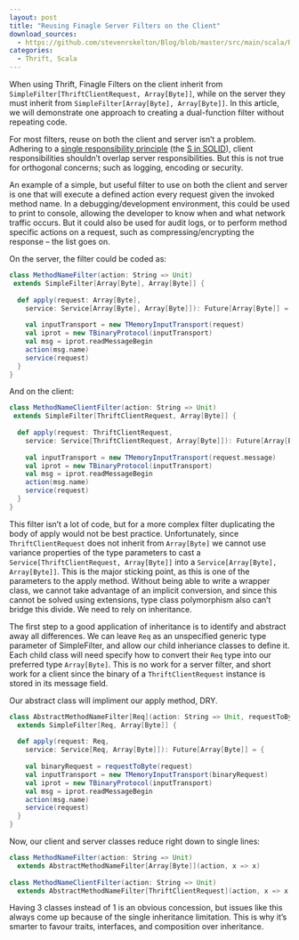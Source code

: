 ```yaml
---
layout: post
title: "Reusing Finagle Server Filters on the Client"
download_sources:
  - https://github.com/stevenrskelton/Blog/blob/master/src/main/scala/Reusing-Finagle-Server-Filters-on-Client.scala
categories:
  - Thrift, Scala
---
```


When using Thrift, Finagle Filters on the client inherit from `SimpleFilter[ThriftClientRequest, Array[Byte]]`, while on the server they must inherit from `SimpleFilter[Array[Byte], Array[Byte]]`. In this article, we will demonstrate one approach to creating a dual-function filter without repeating code.

For most filters, reuse on both the client and server isn’t a problem. Adhering to a [single responsibility principle](http://http//en.wikipedia.org/wiki/Single_responsibility_principle) (the [S in SOLID](http://en.wikipedia.org/wiki/Solid_%28object-oriented_design%29)), client responsibilities shouldn’t overlap server responsibilities. But this is not true for orthogonal concerns; such as logging, encoding or security.

An example of a simple, but useful filter to use on both the client and server is one that will execute a defined action every request given the invoked method name. In a debugging/development environment, this could be used to print to console, allowing the developer to know when and what network traffic occurs. But it could also be used for audit logs, or to perform method specific actions on a request, such as compressing/encrypting the response – the list goes on.

On the server, the filter could be coded as:

```scala
class MethodNameFilter(action: String => Unit)
 extends SimpleFilter[Array[Byte], Array[Byte]] {
 
  def apply(request: Array[Byte], 
    service: Service[Array[Byte], Array[Byte]]): Future[Array[Byte]] = {
 
    val inputTransport = new TMemoryInputTransport(request)
    val iprot = new TBinaryProtocol(inputTransport)
    val msg = iprot.readMessageBegin
    action(msg.name)
    service(request)
  }
}
```

And on the client:

```scala
class MethodNameClientFilter(action: String => Unit)
 extends SimpleFilter[ThriftClientRequest, Array[Byte]] {
 
  def apply(request: ThriftClientRequest, 
    service: Service[ThriftClientRequest, Array[Byte]]): Future[Array[Byte]] = {
 
    val inputTransport = new TMemoryInputTransport(request.message)
    val iprot = new TBinaryProtocol(inputTransport)
    val msg = iprot.readMessageBegin
    action(msg.name)
    service(request)
  }
}
```

This filter isn’t a lot of code, but for a more complex filter duplicating the body of apply would not be best practice. Unfortunately, since `ThriftClientRequest` does not inherit from `Array[Byte]` we cannot use variance properties of the type parameters to cast a `Service[ThriftClientRequest, Array[Byte]]` into a `Service[Array[Byte], Array[Byte]]`. This is the major sticking point, as this is one of the parameters to the apply method. Without being able to write a wrapper class, we cannot take advantage of an implicit conversion, and since this cannot be solved using extensions, type class polymorphism also can’t bridge this divide. We need to rely on inheritance.

The first step to a good application of inheritance is to identify and abstract away all differences. We can leave `Req` as an unspecified generic type parameter of SimpleFilter, and allow our child inheriance classes to define it. Each child class will need specify how to convert their `Req` type into our preferred type `Array[Byte]`. This is no work for a server filter, and short work for a client since the binary of a `ThriftClientRequest` instance is stored in its message field.

Our abstract class will impliment our apply method, DRY.

```scala
class AbstractMethodNameFilter[Req](action: String => Unit, requestToByte: Req => Array[Byte])
  extends SimpleFilter[Req, Array[Byte]] {
 
  def apply(request: Req, 
    service: Service[Req, Array[Byte]]): Future[Array[Byte]] = {
 
    val binaryRequest = requestToByte(request)
    val inputTransport = new TMemoryInputTransport(binaryRequest)
    val iprot = new TBinaryProtocol(inputTransport)
    val msg = iprot.readMessageBegin
    action(msg.name)
    service(request)
  }
}
```

Now, our client and server classes reduce right down to single lines:

```scala
class MethodNameFilter(action: String => Unit)
  extends AbstractMethodNameFilter[Array[Byte]](action, x => x)
 
class MethodNameClientFilter(action: String => Unit)
  extends AbstractMethodNameFilter[ThriftClientRequest](action, x => x.message)
```

Having 3 classes instead of 1 is an obvious concession, but issues like this always come up because of the single inheritance limitation. This is why it’s smarter to favour traits, interfaces, and composition over inheritance.

